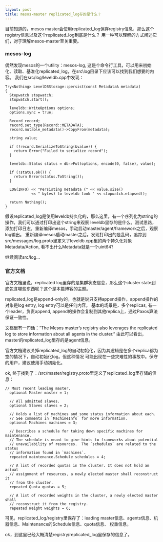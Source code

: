 ```yaml
---
layout: post
title: mesos-master replicated_log存的是什么？
---
```


目前知道的，mesos master会使用replicated_log保存registry信息，那么这个registry信息以及这个replicated_log到底是什么？
用一种可以理解的方式阐述它们，对于理解mesos-master至关重要。

### mesos-log
偶然发现mesos的一个utility：mesos-log, 这是个命令行工具，可以用来初始化、读取、基准化replicated_log，在src\log目录下应该可以找到我们想要的内容。
我们在src/log/leveldb.cpp中发现：
```
Try<Nothing> LevelDBStorage::persist(const Metadata& metadata)
{
  Stopwatch stopwatch;
  stopwatch.start();

  leveldb::WriteOptions options;
  options.sync = true;

  Record record;
  record.set_type(Record::METADATA);
  record.mutable_metadata()->CopyFrom(metadata);

  string value;

  if (!record.SerializeToString(&value)) {
    return Error("Failed to serialize record");
  }

  leveldb::Status status = db->Put(options, encode(0, false), value);

  if (!status.ok()) {
    return Error(status.ToString());
  }

  LOG(INFO) << "Persisting metadata (" << value.size()
            << " bytes) to leveldb took " << stopwatch.elapsed();

  return Nothing();
}
```
假设replicated_log是使用leveldb持久化的，那么这里，有一个序列化为string的操作，我们可以通过打印出这个string来观察
leveldb里存的是什么。测试思路，添加打印日志，重新编译mesos，手动启动master/agent/framework之后，观察log输出。
重新编译mesos启动master之后，发现打印出的是乱码，追踪到src/messages/log.proto里定义了leveldb.cpp里的两个持久化对象
Metadata/Action, 看不出什么Metadata就是一个uint64?

继续阅读src/log...


### 官方文档
官方文档里说，replicated log里存的是集群状态信息，那么这个cluster state到底包含哪些东西呢？这个是本篇博客的主题。

replicated_log是append-only的，也就是说只支持append操作，append操作的对象是log entry, log entry可以是任何内容。
基本的场景是，多个replicas, 有一个leader，负责append, append的操作会复制到其他replica上，通过Paxos算法保证一致性。

文档里有一句话：“The Mesos master’s registry also leverages the replicated log to store information about all agents in the cluster.”
由此可以看出，master的replicated_log里存的是agent信息。

官方文档建议关掉replicated_log的自动初始化，因为其逻辑是在多个replica都为空的情况下，自动初始化log。但这种情况
可能出现在一些灾难性的事故中。保守的用户，建议使用手动初始化。

ok, 终于找到了：/src/master/registry.proto里定义了replicated_log里存储的信息：
```
// Most recent leading master.
  optional Master master = 1;

  // All admitted slaves.
  optional Slaves slaves = 2;

  // Holds a list of machines and some status information about each.
  // See comments in `MachineInfo` for more information.
  optional Machines machines = 3;

  // Describes a schedule for taking down specific machines for maintenance.
  // The schedule is meant to give hints to frameworks about potential
  // unavailability of resources.  The `schedules` are related to the status
  // information found in `machines`.
  repeated maintenance.Schedule schedules = 4;

  // A list of recorded quotas in the cluster. It does not hold an actual
  // assignment of resources, a newly elected master shall reconstruct it
  // from the cluster.
  repeated Quota quotas = 5;

  // A list of recorded weights in the cluster, a newly elected master shall
  // reconstruct it from the registry.
  repeated Weight weights = 6;
```
可见，replicated_log/registry里保存了：leading master信息、agents信息、机器信息、Maintenance的Schedule信息、quota信息、
权重信息。

ok，到这里已经大概清楚registry/replicated_log里保存的信息了。


